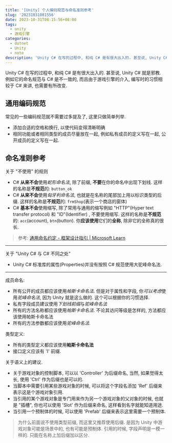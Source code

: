 ```yaml
---
title: '[Unity] 个人编码规范与命名准则参考'
slug: '20231031081556'
date: 2023-10-31T08:15:56+08:00
tags:
  - unity
  - 游戏引擎
categories:
  - dotnet
  - Unity
  - note
description: 'Unity C# 在写的过程中, 和纯 C# 是有很大出入的. 甚至说, Unity C# 就是邪教. 例如它的命名规范与 C# 是不一致的, 而且由于游戏引擎的介入, 编写时的习惯相较于 C# 来讲, 也需要有所改变.'
---
```


Unity C# 在写的过程中, 和纯 C# 是有很大出入的. 甚至说, Unity C# 就是邪教. 例如它的命名规范与 C# 是不一致的, 而且由于游戏引擎的介入, 编写时的习惯相较于 C# 来讲, 也需要有所改变.


## 通用编码规范


常见的一些编码规范就不需要过多提及了, 这里只做简单列举.


- 添加合适的空格和换行, 以使代码变得清晰明确
- 相同功能或者相同类型的成员尽量放在一起, 例如私有成员的定义写在一起, 公开成员的定义写在一起.



## 命名准则参考


关于 "不使用" 的规则


- C# **从来不会**使用*蛇形命名法*, 除了前缀, **不要**在你的命名中出现下划线. 这样的名称是**不规范**的: `button_ok`
- C# **从来不会**使用*匈牙利命名法*, 也就是在名称的尾部加上用以标识类型的后缀. 这样的名称是**不规范**的: `frmShop`(表示一个商店的窗体)
- C# **基本不会**使用缩写, 除了常用与通用的缩写例如 "HTTP"(Hyper text transfer protocol) 和 "ID"(Identifier) , 不要使用缩写. 这样的名称是**不规范**的: `acc`(account), `btn`(button). 你**应该使用**它们的**全称**, 除非它的全称真的很长.


> 参考: [通用命名约定 - 框架设计指引 | Microsoft Learn](https://learn.microsoft.com/zh-cn/dotnet/standard/design-guidelines/general-naming-conventions)


---


关于 "Unity C# 与 C# 不同之处"


- Unity C# 标准库的属性(Properties)并没有按照 C# 规范使用大驼峰命名法.



---


成员命名:


- 所有公开的成员都应该使用*帕斯卡命名法*.
  但是对于属性和字段, 你*可以考虑*使用*驼峰命名法*, 因为 Unity 就是这么做的. 这个可以根据你的习惯选择.
- 私有字段成员建议使用*下划线前缀*与*驼峰命名法*
- 所有的方法名称都应该使用*帕斯卡命名法*.
  不论其访问等级是怎样的, 方法都应该使用帕斯卡命名法
- 所有的方法参数都应该使用*驼峰命名法*.


类型定义:


- 所有的类型定义都应该使用**帕斯卡命名法**
- 接口定义应该有 'I' 前缀.


关于语义上的建议.


- 关于游戏对象的控制脚本, 可以以 'Controller' 为后缀命名, 当然, 如果觉得太长, 使用 'Ctrl' 作为后缀也是可以的.
- 当脚本中需要引用某些游戏对象的时候, 可以将这个字段名添加 'Ref' 后缀来表示这是个游戏对象引用.
- 当引用的某个游戏对象是专门用来作为另一个游戏对象的父对象的时候, 也就是 "插槽", 你也可以使用 'Slot' 作为后缀来命名, 这样看到名字就能知道用途.
- 当引用一个预制体的时候, 可以使用 'Prefab' 后缀来表示这里需要一个预制体.


> 为什么前面说不使用类型前缀, 而这里又推荐使用后缀. 是因为 Unity 中游戏对象可能是场景中的, 也有可能是预制体. 引用的时候, 字段声明是一模一样的. 只能在名称上加后缀加以区分.
